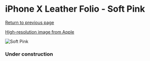 # iPhone X Leather Folio - Soft Pink

[Return to previous page](/iphone_x)

[High-resolution image from Apple](https://store.storeimages.cdn-apple.com/8756/as-images.apple.com/is/MRGF2?wid=4500&hei=4500&fmt=png)

<div style="width: 384px"><img src="/everypreview/MRGF2.png" alt="Soft Pink"></div>

### Under construction
